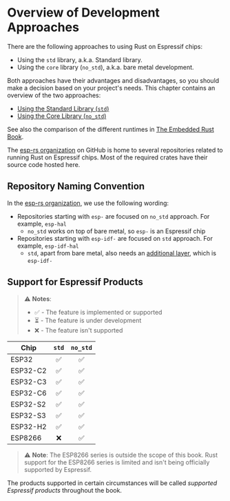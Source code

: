 # Overview of Development Approaches

There are the following approaches to using Rust on Espressif chips:

- Using the `std` library, a.k.a. Standard library.
- Using the `core` library (`no_std`), a.k.a. bare metal development.

Both approaches have their advantages and disadvantages, so you should make a decision based on your project's needs. This chapter contains an overview of the two approaches:

- [Using the Standard Library (`std`)][rust-esp-book-std]
- [Using the Core Library (`no_std`)][rust-esp-book-no-std]

See also the comparison of the different runtimes in [The Embedded Rust Book][embedded-rust-book-intro-std].

The [esp-rs organization] on GitHub is home to several repositories related to running Rust on Espressif chips. Most of the required crates have their source code hosted here.

[rust-esp-book-std]: ./using-the-standard-library.md
[rust-esp-book-no-std]: ./using-the-core-library.md
[embedded-rust-book-intro-std]: https://docs.rust-embedded.org/book/intro/no-std.html#a-no_std-rust-environment
[esp-rs organization]: https://github.com/esp-rs/

## Repository Naming Convention

In the [esp-rs organization], we use the following wording:
- Repositories starting with `esp-` are focused on `no_std` approach. For example, `esp-hal`
  - `no_std` works on top of bare metal, so `esp-` is an Espressif chip
- Repositories starting with `esp-idf-` are focused on `std` approach. For example, `esp-idf-hal`
  - `std`, apart from bare metal, also needs an [additional layer], which is `esp-idf-`

[additional layer]: https://github.com/espressif/esp-idf

## Support for Espressif Products

> ⚠️ **Notes**:
>
> - ✅ - The feature is implemented or supported
> - ⏳ - The feature is under development
> - ❌ - The feature isn't supported

| Chip     | `std` | `no_std` |
| -------- | :---: | :------: |
| ESP32    |   ✅   |    ✅     |
| ESP32-C2 |   ✅   |    ✅     |
| ESP32-C3 |   ✅   |    ✅     |
| ESP32-C6 |   ✅   |    ✅     |
| ESP32-S2 |   ✅   |    ✅     |
| ESP32-S3 |   ✅   |    ✅     |
| ESP32-H2 |   ✅   |    ✅     |
| ESP8266  |   ❌   |    ✅     |

> ⚠️ **Note**: The ESP8266 series is outside the scope of this book. Rust support for the
> ESP8266 series is limited and isn't being officially supported by Espressif.

The products supported in certain circumstances will be called _supported Espressif products_ throughout the book.
